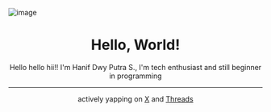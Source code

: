 ![image](https://github.com/user-attachments/assets/f55bad5a-faac-456a-b35a-c523f5f9c76c)
<h1 align="center">Hello, World!</h1>
<p align="center">Hello hello hii!! I'm Hanif Dwy Putra S., I'm tech enthusiast and still beginner in programming</p>

---
<p align="center">actively yapping on <a href="https://x.com/hanifdwypoetra">X</a> and <a href="https://www.threads.com/@hanif.dwy.sembiring20">Threads</a></p>
